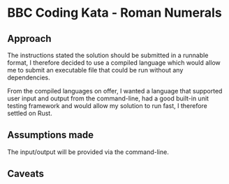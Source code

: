 # BBC Coding Kata - Roman Numerals

## Approach

The instructions stated the solution should be submitted in a runnable format, I therefore decided to use a compiled language which would allow me to submit an executable file that could be run without any dependencies.

From the compiled languages on offer, I wanted a language that supported user input and output from the command-line, had a good built-in unit testing framework and would allow my solution to run fast, I therefore settled on Rust.

## Assumptions made

The input/output will be provided via the command-line.

## Caveats
